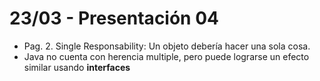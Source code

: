 # 23/03 - Presentación 04

- Pag. 2. Single Responsability: Un objeto debería hacer una sola cosa.
- Java no cuenta con herencia multiple, pero puede lograrse un efecto similar usando **interfaces**